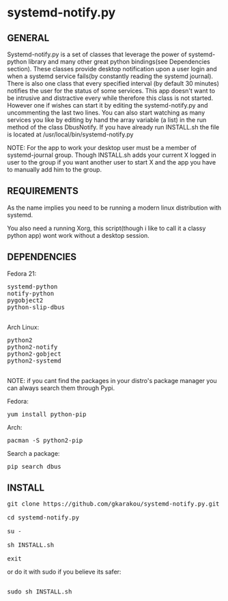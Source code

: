 # systemd-notify.py
GENERAL
-------------------
Systemd-notify.py is a set of classes that leverage the power of systemd-python library and many other great python bindings(see Dependencies section).
These classes provide desktop notification upon a user login and when a systemd service fails(by constantly reading the systemd journal).
There is also one class that every specified interval (by default 30 minutes) notifies the user for the status of some services.
This  app doesn't want to be intrusive and distractive every while therefore this class is not started. However one if wishes can start it by editing the systemd-notify.py and uncommenting the last two lines. You can also start watching as many services you like by editing by hand the array variable (a list) in the run method of the class DbusNotify. 
If you have already run INSTALL.sh the file is located at /usr/local/bin/systemd-notify.py

NOTE: For the app to work your desktop user must be a member of systemd-journal group. Though INSTALL.sh adds your current X logged in user to the group if you want another user to start X and the app you have to manually add him to the group.


REQUIREMENTS
-------------------

As the name implies you need to be running a modern linux distribution with systemd.

 You also need a running Xorg, this script(though i like to call it a classy python app) wont work without a desktop session.



DEPENDENCIES
--------------------

Fedora 21:

<pre>
systemd-python
notify-python
pygobject2
python-slip-dbus

</pre>
Arch Linux:

<pre>
python2
python2-notify
python2-gobject
python2-systemd

</pre>
NOTE: if you cant find the packages in your distro's package manager you can always search them through Pypi.

Fedora:
<pre>
yum install python-pip
</pre>
Arch:
<pre>
pacman -S python2-pip
</pre>

Search a package:

<pre>
pip search dbus
</pre>


INSTALL
------------------------
<pre>git clone https://github.com/gkarakou/systemd-notify.py.git

cd systemd-notify.py

su -

sh INSTALL.sh

exit
</pre>
or do it with sudo if you believe its safer:
<pre>

sudo sh INSTALL.sh

</pre>
